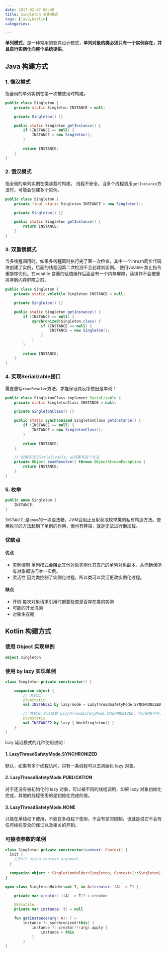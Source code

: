 ```yaml
---
date: 2017-02-07 08:49
title: Singleton 单例模式
tags: [java,kotlin]
categories:

---
```




**单列模式**，是一种常用的软件设计模式，**单列对象的类必须只有一个实例存在，并且自行实例化向整个系统提供**。

<!--more-->



## Java 构建方式

### 1. 懒汉模式
指全局的单列实例在第一次被使用时构建。
```java
public class Singleton {
	private static Singleton INSTANCE = null;

	private Singleton() {}

	public static Singleton getInstance() {
		if (INSTANCE == null) {
			INSTANCE = new Singleton();
		}
		
		return INSTANCE;
	}
}
```

### 2. 饿汉模式
指全局的单列实例在类装载时构建。
线程不安全，当多个线程调用`getInstance`方法时，可能会创建多个实例。
```java
public class Singleton {
	private final static Singleton INSTANCE = new Singleton();

	private Singleton() {}

	public static Singleton getInstance() {
		return INSTANCE;
	}
}
```

### 3. 双重锁模式
当多线程调用时，如果多线程同时执行完了第一次检查，其中一个inrush同步代码块创建了实例，后面的线程因第二次检测不会创建新实例。
使用volatile 禁止指令重排序优化。在volatile 变量的赋值操作后面会有一个内存屏障，读操作不会被重排序到内存屏障之前。
```java
public class Singleton {
	private static volatile Singleton INSTANCE = null;

	private Singleton() {}

	public static Singleton getInstance() {
		if (INSTANCE == null) {
			synchronized(Singleton.class) {
				if (INSTANCE == null) {
					INSTANCE = new Singleton();
				}
			}
		}
		
		return INSTANCE;
	}
}
```

### 4. 实现Serializable接口
需要重写`readResolve`方法，才能保证其反序依旧是单列：
```java
public class SingletonClass implement Serializable {
	private static SingletonClass INSTANCE = null;

	private SingletonClass() {}

	public static synchronized SingletonClass getInstance() {
		if (INSTANCE == null) {
			INSTANCE = new SingletonClass();
		}
		
		return INSTANCE;
	}

	// 如果实现了Serializable，必须重写这个方法
	private Object readResolve() throws ObjectStreamException {
		return INSTANCE;
	}
}
```

### 5. 枚举

```java
public enum Singleton {
    INSTANCE;
}
```

`INSTANCE;`是`enum`的一块语法糖，JVM会阻止反射获取枚举类的私有构造方法。使用枚举的方法起到了单例的作用，但也有弊端，就是无法进行懒加载。

### 优缺点

#### 优点

- 实例控制
  单列模式会阻止其他对象实例化其自己的单列对象副本，从而确保所有对象都访问唯一实例。
- 灵活性
  因为类控制了实例化过程，所以类可以灵活更改实例化过程。

#### 缺点

- 开销
  每次对象请求引用时都要检查是否存在类的实例
- 可能的开发混淆
- 对象生存期



## Kotlin 构建方式

### 使用 Object 实现单例

```kotlin
object Singleton
```



### 使用 by lazy 实现单例

```kotlin
class Singleton private constructor() {

    companion object {
        // 方式二
        @JvmStatic
        val INSTANCE1 by lazy(mode = LazyThreadSafetyMode.SYNCHRONIZED) { WorkSingleton() }

        // 方式三 默认就是 LazyThreadSafetyMode.SYNCHRONIZED，可以省略不写，如下所示
        @JvmStatic
        val INSTANCE2 by lazy { WorkSingleton() }
    }
}
```

lazy 延迟模式的几种使用说明：

#### 1. LazyThreadSafetyMode.SYNCHRONIZED

默认，如果有多个线程访问，只有一条线程可以去初始化 lazy 对象。

#### 2. LazyThreadSafetyMode.PUBLICATION

对于还没有被初始化的 lazy 对象，可以被不同的线程调用，如果 lazy 对象初始化完成，其他的线程使用的是初始化完成的值。

#### 3. LazyThreadSafetyMode.NONE

只能在单线程下使用，不能在多线程下使用，不会有锁的限制，也就是说它不会有任何线程安全的保证以及相关的开销。



### 可接收参数的单例

```kotlin
class Singleton private constructor(context: Context) {
  init {
    //Init using context argument
  }
  
  companion object : SingletionHolder<Singleton, Context>(::Singleton)
}

open class SingletonHolder<out T, in A>(creator: (A) -> T) {

    private var creator: ((A) -> T)? = creator

    @Volatile
    private var instance: T? = null

    fun getInstance(arg: A): T =
        instance ?: synchronized(this) {
            instance ?: creator!!(arg).apply {
                instance = this
            }
        }
}
```

